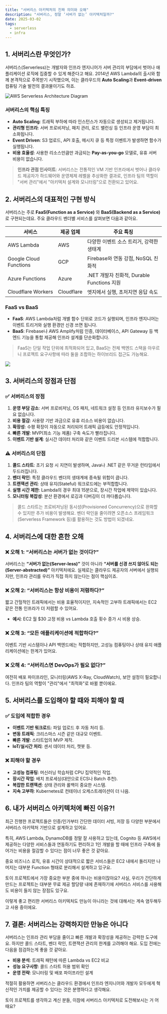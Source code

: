 ```yaml
---
title: "서버리스 아키텍처의 진짜 의미와 오해"
description: "서버리스, 정말 ‘서버가 없는’ 아키텍처일까?"
date: 2025-03-02
tags:
  - serverless
  - infra
---
```


## 1. 서버리스란 무엇인가?

서버리스(Serverless)는 개발자와 인프라 엔지니어가 서버 관리의 부담에서 벗어나 애플리케이션 로직에 집중할 수 있게 해준다고 해요. 2014년 AWS Lambda의 출시와 함께 본격적으로 주목받기 시작했으며, 이는 클라우드의 **Auto Scaling**과 **Event-driven** 컴퓨팅 기술 발전의 결과물이기도 하죠.

![AWS Serverless Architecture Diagram](https://i.imgur.com/oSCGcF2.png)

### 서버리스의 핵심 특징

- **Auto Scaling**: 트래픽 부하에 따라 인스턴스가 자동으로 생성되고 제거됩니다.
- **관리형 인프라**: 서버 프로비저닝, 패치 관리, 로드 밸런싱 등 인프라 운영 부담이 최소화됩니다.
- **Event Driven**: S3 업로드, API 호출, 메시지 큐 등 특정 이벤트가 발생하면 함수가 실행됩니다.
- **비용 효율성**: 사용한 리소스만큼만 과금되는 **Pay-as-you-go** 모델로, 유휴 서버 비용이 없습니다.

> **인프라 관점 인사이트**: 서버리스는 전통적인 VM 기반 인프라에서 벗어나 클라우드 제공자가 하드웨어와 운영체제 레벨을 추상화한 결과로, 인프라 팀의 역할이 "서버 관리"에서 "아키텍처 설계와 모니터링"으로 전환되고 있어요.

## 2. 서버리스의 대표적인 구현 방식

서버리스는 주로 **FaaS(Function as a Service)** 와 **BaaS(Backend as a Service)** 로 구현되는데요. 주요 클라우드 벤더별 서비스를 살펴보면 다음과 같아요.

| 서비스                 | 제공 업체  | 주요 특징                                  |
| ---------------------- | ---------- | ------------------------------------------ |
| AWS Lambda             | AWS        | 다양한 이벤트 소스 트리거, 강력한 생태계   |
| Google Cloud Functions | GCP        | Firebase와 연동 강점, NoSQL 친화적         |
| Azure Functions        | Azure      | .NET 개발자 친화적, Durable Functions 지원 |
| Cloudflare Workers     | Cloudflare | 엣지에서 실행, 초저지연 응답 속도          |

### FaaS vs BaaS

- **FaaS**: AWS Lambda처럼 개별 함수 단위로 코드가 실행되며, 인프라 엔지니어는 이벤트 트리거와 실행 환경만 신경 쓰면 됩니다.
- **BaaS**: Firebase나 AWS Amplify처럼 인증, 데이터베이스, API Gateway 등 백엔드 기능을 통합 제공해 인프라 설계를 단순화합니다.

> FaaS는 단일 작업 단위에 최적화되어 있고, BaaS는 전체 백엔드 스택을 아우르니 프로젝트 요구사항에 따라 둘을 조합하는 하이브리드 접근도 가능해요.

![](https://i.imgur.com/4CDfBZy.png)

## 3. 서버리스의 장점과 단점

### ✅ 서버리스의 장점

1. **운영 부담 감소**: 서버 프로비저닝, OS 패치, 네트워크 설정 등 인프라 유지보수가 필요 없습니다.
2. **비용 절감**: 사용량 기반 과금으로 유휴 리소스 비용이 없습니다.
3. **확장성**: 수평 확장이 자동으로 처리되어 트래픽 급등에도 안정적입니다.
4. **빠른 개발**: MVP(최소 기능 제품) 구축 속도가 빨라집니다.
5. **이벤트 기반 설계**: 실시간 데이터 처리와 같은 이벤트 드리븐 시스템에 적합합니다.

### ⚠️ 서버리스의 단점

1. **콜드 스타트**: 초기 요청 시 지연이 발생하며, Java나 .NET 같은 무거운 런타임에서 두드러집니다.
2. **벤더 락인**: 특정 클라우드 벤더의 생태계에 종속될 위험이 큽니다.
3. **트랜잭션 관리**: 상태 유지(Stateful) 워크로드에는 부적합합니다.
4. **실행 시간 제한**: Lambda의 경우 최대 15분으로, 장시간 작업에 제약이 있습니다.
5. **모니터링 복잡성**: 분산 환경에서 로깅과 디버깅이 더 까다롭습니다.

> 콜드 스타트는 프로비저닝된 동시성(Provisioned Concurrency)으로 완화할 수 있지만 추가 비용이 발생해요. 벤더 락인을 줄이려면 오픈소스 프레임워크(Serverless Framework 등)를 활용하는 것도 방법이 되겠네요.

## 4. 서버리스에 대한 흔한 오해

### ❌ 오해 1: “서버리스는 서버가 없는 것이다?”

서버리스는 **“서버가 없는(Server-less)”** 것이 아니라 **“서버를 신경 쓰지 않아도 되는(Server-abstracted)”** 아키텍처에요. 실제로는 클라우드 제공자의 서버에서 실행되지만, 인프라 관리를 우리가 직접 하지 않는다는 점이 핵심이죠.

### ❌ 오해 2: “서버리스는 항상 비용이 저렴하다?”

짧고 간헐적인 트래픽에서는 비용 효율적이지만, 지속적인 고부하 트래픽에서는 EC2 같은 전통 인프라가 더 저렴할 수 있어요.

- **예시**: EC2 월 $30 고정 비용 vs Lambda 호출 횟수 증가 시 비용 상승.

### ❌ 오해 3: “모든 애플리케이션에 적합하다?”

이벤트 기반 시스템이나 API 백엔드에는 적합하지만, 고성능 컴퓨팅이나 상태 유지 애플리케이션에는 한계가 있어요.

### ❌ 오해 4: “서버리스면 DevOps가 필요 없다?”

여전히 배포 파이프라인, 모니터링(AWS X-Ray, CloudWatch), 보안 설정이 필요합니다. 인프라 팀의 역할이 "관리"에서 "최적화"로 바뀔 뿐이에요.

## 5. 서버리스를 도입해야 할 때와 피해야 할 때

### ✅ 도입에 적합한 경우

- **이벤트 기반 워크로드**: 파일 업로드 후 자동 처리 등.
- **변동 트래픽**: 크리스마스 시즌 같은 대규모 이벤트.
- **빠른 개발**: 스타트업의 MVP 제작.
- **IoT/실시간 처리**: 센서 데이터 처리, 챗봇 등.

### ❌ 피해야 할 경우

- **고성능 컴퓨팅**: 머신러닝 학습처럼 CPU 집약적인 작업.
- **장시간 작업**: 배치 프로세싱(대안으로 ECS나 Batch 추천).
- **복잡한 트랜잭션**: 상태 관리와 롤백이 중요한 시스템.
- **지속 고부하**: Kubernetes로 컨테이너 오케스트레이션이 더 나음.

## 6. 내가 서버리스 아키텍처에 빠진 이유?!

최근 진행한 프로젝트들은 인증/인가부터 간단한 데이터 서빙, 저장 등 다양한 부분에서 서버리스 아키텍처 기반으로 설계하고 있어요.

특히, AWS Lambda, DynamoDB를 정말 잘 사용하고 있는데, Cognito 등 AWS에서 제공하는 다양한 서비스들과 연동하기도 편리하고 1인 개발을 할 때에 인프라 구축에 들어가는 비용을 절감할 수 있다는 점이 너무 좋은 것 같아요.

중요 비즈니스 로직, 유휴 시간이 상대적으로 짧은 서비스들은 EC2 내에서 돌리지만 나머지는 대부분 Function 형태로 분리해서 설계하고 있구요.

토이 프로젝트에서 가장 중요한 부분 중에 하나는 비용이잖아요? 사실, 우리가 간단하게 만드는 프로젝트는 대부분 무료 제공 할당량 내에 존재하기에 서버리스 서비스를 사용해도 비용이 들지 않는 장점도 있구요.

이렇게 좋고 편리한 서버리스 아키텍처도 만능이 아니라는 것에 대해서는 계속 염두해두고 사용 중이에요.

## 7. 결론: 서버리스는 강력하지만 만능은 아니다

서버리스는 인프라 관리 부담을 줄이고 빠른 개발과 확장성을 제공하는 강력한 도구에요. 하지만 콜드 스타트, 벤더 락인, 트랜잭션 관리의 한계를 고려해야 해요. 도입 전에는 다음을 점검하는게 좋을 것 같아요.

- **비용 분석**: 트래픽 패턴에 따른 Lambda vs EC2 비교
- **성능 요구사항**: 콜드 스타트 허용 범위 확인
- **운영 전략**: 모니터링 및 배포 파이프라인 설계

적절히 활용하면 서버리스는 클라우드 환경에서 인프라 엔지니어와 개발자 모두에게 혁신적인 가치를 제공할 수 있다는 것은 분명하다고 생각해요.

토이 프로젝트를 생각하고 계신 분들, 이참에 서버리스 아키텍처로 도전해보시는 거 어때요?
